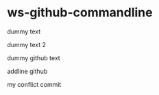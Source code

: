 # ws-github-commandline

dummy text

dummy text 2


dummy github text

addline github

my conflict commit
